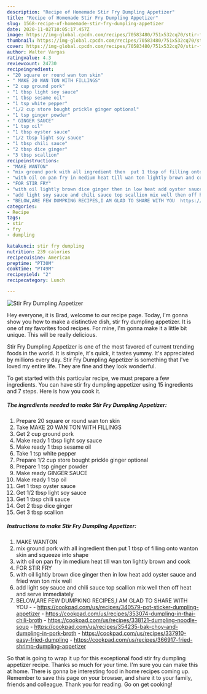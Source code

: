 ```yaml
---
description: "Recipe of Homemade Stir Fry Dumpling Appetizer"
title: "Recipe of Homemade Stir Fry Dumpling Appetizer"
slug: 1568-recipe-of-homemade-stir-fry-dumpling-appetizer
date: 2020-11-02T10:05:17.457Z
image: https://img-global.cpcdn.com/recipes/70583480/751x532cq70/stir-fry-dumpling-appetizer-recipe-main-photo.jpg
thumbnail: https://img-global.cpcdn.com/recipes/70583480/751x532cq70/stir-fry-dumpling-appetizer-recipe-main-photo.jpg
cover: https://img-global.cpcdn.com/recipes/70583480/751x532cq70/stir-fry-dumpling-appetizer-recipe-main-photo.jpg
author: Walter Vargas
ratingvalue: 4.3
reviewcount: 24730
recipeingredient:
- "20 square or round wan ton skin"
- " MAKE 20 WAN TON WITH FILLINGS"
- "2 cup ground pork"
- "1 tbsp light soy sauce"
- "1 tbsp sesame oil"
- "1 tsp white pepper"
- "1/2 cup store bought prickle ginger optional"
- "1 tsp ginger powder"
- " GINGER SAUCE"
- "1 tsp oil"
- "1 tbsp oyster sauce"
- "1/2 tbsp light soy sauce"
- "1 tbsp chili sauce"
- "2 tbsp dice ginger"
- "3 tbsp scallion"
recipeinstructions:
- "MAKE WANTON"
- "mix ground pork with all ingredient then  put 1 tbsp of filling onto wanton skin and squeeze into shape"
- "with oil on pan fry in medium heat till wan ton lightly brown and cook"
- "FOR STIR FRY"
- "with oil lightly brown dice ginger then in low heat add oyster sauce and fried wan ton mix well"
- "add light soy sauce and chili sauce top scallion mix well then off heat and serve immediately"
- "BELOW,ARE FEW DUMPKING RECIPES,I AM GLAD TO SHARE WITH YOU  https://cookpad.com/us/recipes/340579-pot-sticker-dumpling-appetizer https://cookpad.com/us/recipes/353074-dumpling-in-thai-chili-broth https://cookpad.com/us/recipes/338121-dumpling-noodle-soup https://cookpad.com/us/recipes/354235-bak-choy-and-dumpling-in-pork-broth https://cookpad.com/us/recipes/337910-easy-fried-dumpling https://cookpad.com/us/recipes/366917-fried-shrimp-dumpling-appetizer"
categories:
- Recipe
tags:
- stir
- fry
- dumpling

katakunci: stir fry dumpling 
nutrition: 239 calories
recipecuisine: American
preptime: "PT30M"
cooktime: "PT49M"
recipeyield: "2"
recipecategory: Lunch

---
```



![Stir Fry Dumpling Appetizer](https://img-global.cpcdn.com/recipes/70583480/751x532cq70/stir-fry-dumpling-appetizer-recipe-main-photo.jpg)

Hey everyone, it is Brad, welcome to our recipe page. Today, I'm gonna show you how to make a distinctive dish, stir fry dumpling appetizer. It is one of my favorites food recipes. For mine, I'm gonna make it a little bit unique. This will be really delicious.



Stir Fry Dumpling Appetizer is one of the most favored of current trending foods in the world. It is simple, it's quick, it tastes yummy. It's appreciated by millions every day. Stir Fry Dumpling Appetizer is something that I've loved my entire life. They are fine and they look wonderful.


To get started with this particular recipe, we must prepare a few ingredients. You can have stir fry dumpling appetizer using 15 ingredients and 7 steps. Here is how you cook it.

<!--inarticleads1-->

##### The ingredients needed to make Stir Fry Dumpling Appetizer:

1. Prepare 20 square or round wan ton skin
1. Take  MAKE 20 WAN TON WITH FILLINGS
1. Get 2 cup ground pork
1. Make ready 1 tbsp light soy sauce
1. Make ready 1 tbsp sesame oil
1. Take 1 tsp white pepper
1. Prepare 1/2 cup store bought prickle ginger optional
1. Prepare 1 tsp ginger powder
1. Make ready  GINGER SAUCE
1. Make ready 1 tsp oil
1. Get 1 tbsp oyster sauce
1. Get 1/2 tbsp light soy sauce
1. Get 1 tbsp chili sauce
1. Get 2 tbsp dice ginger
1. Get 3 tbsp scallion




<!--inarticleads2-->

##### Instructions to make Stir Fry Dumpling Appetizer:

1. MAKE WANTON
1. mix ground pork with all ingredient then  put 1 tbsp of filling onto wanton skin and squeeze into shape
1. with oil on pan fry in medium heat till wan ton lightly brown and cook
1. FOR STIR FRY
1. with oil lightly brown dice ginger then in low heat add oyster sauce and fried wan ton mix well
1. add light soy sauce and chili sauce top scallion mix well then off heat and serve immediately
1. BELOW,ARE FEW DUMPKING RECIPES,I AM GLAD TO SHARE WITH YOU -  - https://cookpad.com/us/recipes/340579-pot-sticker-dumpling-appetizer - https://cookpad.com/us/recipes/353074-dumpling-in-thai-chili-broth - https://cookpad.com/us/recipes/338121-dumpling-noodle-soup - https://cookpad.com/us/recipes/354235-bak-choy-and-dumpling-in-pork-broth - https://cookpad.com/us/recipes/337910-easy-fried-dumpling - https://cookpad.com/us/recipes/366917-fried-shrimp-dumpling-appetizer




So that is going to wrap it up for this exceptional food stir fry dumpling appetizer recipe. Thanks so much for your time. I'm sure you can make this at home. There is gonna be interesting food in home recipes coming up. Remember to save this page on your browser, and share it to your family, friends and colleague. Thank you for reading. Go on get cooking!
